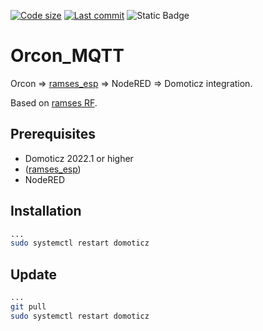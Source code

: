 [![Code size](https://img.shields.io/github/languages/code-size/JWGracht/Orcon_MQTT)]() [![Last commit](https://img.shields.io/github/last-commit/JWGracht/Orcon_MQTT)]() ![Static Badge](https://img.shields.io/badge/Release-Draft-red)
# Orcon_MQTT
Orcon => [ramses_esp](https://github.com/IndaloTech/ramses_esp) => NodeRED => Domoticz integration.

Based on [ramses RF](https://github.com/zxdavb/ramses_rf/).

## Prerequisites
- Domoticz 2022.1 or higher
- ([ramses_esp](https://github.com/IndaloTech/ramses_esp))
- NodeRED

## Installation
```bash
...
sudo systemctl restart domoticz
```

## Update
```bash
...
git pull
sudo systemctl restart domoticz
```
